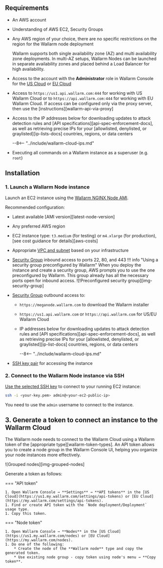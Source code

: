 ## Requirements

* An AWS account
* Understanding of AWS EC2, Security Groups
* Any AWS region of your choice, there are no specific restrictions on the region for the Wallarm node deployment

    Wallarm supports both single availability zone (AZ) and multi availability zone deployments. In multi-AZ setups, Wallarm Nodes can be launched in separate availability zones and placed behind a Load Balancer for high availability.
* Access to the account with the **Administrator** role in Wallarm Console for the [US Cloud](https://us1.my.wallarm.com/) or [EU Cloud](https://my.wallarm.com/)
* Access to `https://us1.api.wallarm.com:444` for working with US Wallarm Cloud or to `https://api.wallarm.com:444` for working with EU Wallarm Cloud. If access can be configured only via the proxy server, then use the [instructions][wallarm-api-via-proxy]
* Access to the IP addresses below for downloading updates to attack detection rules and [API specifications][api-spec-enforcement-docs], as well as retrieving precise IPs for your [allowlisted, denylisted, or graylisted][ip-lists-docs] countries, regions, or data centers

    --8<-- "../include/wallarm-cloud-ips.md"
* Executing all commands on a Wallarm instance as a superuser (e.g. `root`)
 
## Installation

### 1. Launch a Wallarm Node instance

Launch an EC2 instance using the [Wallarm NGINX Node AMI](https://aws.amazon.com/marketplace/pp/prodview-5rl4dgi4wvbfe).

Recommended configuration: 

* Latest available [AMI version][latest-node-version]
* Any preferred AWS region
* EC2 instance type: `t3.medium` (for testing) or `m4.xlarge` (for production), [see cost guidance for details][aws-costs]
* Appropriate [VPC and subnet](https://docs.aws.amazon.com/vpc/latest/userguide/what-is-amazon-vpc.html) based on your infrastructure
* [Security Group](https://docs.aws.amazon.com/AWSEC2/latest/UserGuide/creating-security-group.html) inbound access to ports 22, 80, and 443
!!! info "Using a security group preconfigured by Wallarm"
    When you deploy the instance and create a security group, AWS prompts you to use the one preconfigured by Wallarm. This group already has all the necessary ports open for inbound access.
    ![!Preconfigured security group][img-security-group]
* [Security Group](https://docs.aws.amazon.com/AWSEC2/latest/UserGuide/creating-security-group.html) outbound access to:

    * `https://meganode.wallarm.com` to download the Wallarm installer
    * `https://us1.api.wallarm.com` or `https://api.wallarm.com` for US/EU Wallarm Cloud
    * IP addresses below for downloading updates to attack detection rules and [API specifications][api-spec-enforcement-docs], as well as retrieving precise IPs for your [allowlisted, denylisted, or graylisted][ip-list-docs] countries, regions, or data centers

        --8<-- "../include/wallarm-cloud-ips.md"
* [SSH key pair](https://docs.aws.amazon.com/AWSEC2/latest/UserGuide/create-key-pairs.html) for accessing the instance

### 2. Connect to the Wallarm Node instance via SSH

[Use the selected SSH key](https://docs.aws.amazon.com/AWSEC2/latest/UserGuide/connect-to-linux-instance.html) to connect to your running EC2 instance:

```bash
ssh -i <your-key.pem> admin@<your-ec2-public-ip>
```

You need to use the `admin` username to connect to the instance.

## 3. Generate a token to connect an instance to the Wallarm Cloud

The Wallarm node needs to connect to the Wallarm Cloud using a Wallarm token of the [appropriate type][wallarm-token-types]. An API token allows you to create a node group in the Wallarm Console UI, helping you organize your node instances more effectively.

![Grouped nodes][img-grouped-nodes]

Generate a token as follows:

=== "API token"

    1. Open Wallarm Console → **Settings** → **API tokens** in the [US Cloud](https://us1.my.wallarm.com/settings/api-tokens) or [EU Cloud](https://my.wallarm.com/settings/api-tokens).
    1. Find or create API token with the `Node deployment/Deployment` usage type.
    1. Copy this token.
=== "Node token"

    1. Open Wallarm Console → **Nodes** in the [US Cloud](https://us1.my.wallarm.com/nodes) or [EU Cloud](https://my.wallarm.com/nodes).
    1. Do one of the following: 
        * Create the node of the **Wallarm node** type and copy the generated token.
        * Use existing node group - copy token using node's menu → **Copy token**.
